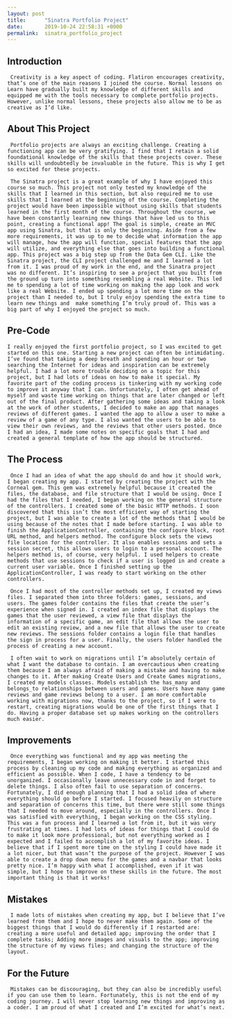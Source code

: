 ```yaml
---
layout: post
title:      "Sinatra Portfolio Project"
date:       2019-10-24 22:58:31 +0000
permalink:  sinatra_portfolio_project
---
```


## Introduction

     Creativity is a key aspect of coding. Flatiron encourages creativity, that’s one of the main reasons I joined the course. Normal lessons on Learn have gradually built my knowledge of different skills and equipped me with the tools necessary to complete portfolio projects. However, unlike normal lessons, these projects also allow me to be as creative as I’d like. 
		 
## About This Project

     Portfolio projects are always an exciting challenge. Creating a functioning app can be very gratifying. I find that I retain a solid foundational knowledge of the skills that these projects cover. These skills will undoubtedly be invaluable in the future. This is why I get so excited for these projects. 

     The Sinatra project is a great example of why I have enjoyed this course so much. This project not only tested my knowledge of the skills that I learned in this section, but also required me to use skills that I learned at the beginning of the course. Completing the project would have been impossible without using skills that students learned in the first month of the course. Throughout the course, we have been constantly learning new things that have led us to this point, creating a functional app! The goal is simple, create an MVC app using Sinatra, but that is only the beginning. Aside from a few more requirements, it was up to me to decide what information the app will manage, how the app will function, special features that the app will utilize, and everything else that goes into building a functional app. This project was a big step up from the Data Gem CLI. Like the Sinatra project, the CLI project challenged me and I learned a lot from it. I was proud of my work in the end, and the Sinatra project was no different. It’s inspiring to see a project that you built from the ground up turn into something resembling a real Website. This led me to spending a lot of time working on making the app look and work like a real Website. I ended up spending a lot more time on the project than I needed to, but I truly enjoy spending the extra time to learn new things and  make something I’m truly proud of. This was a big part of why I enjoyed the project so much.
		 
## Pre-Code

	I really enjoyed the first portfolio project, so I was excited to get started on this one. Starting a new project can often be intimidating. I’ve found that taking a deep breath and spending an hour or two searching the Internet for ideas and inspiration can be extremely helpful. I had a lot more trouble deciding on a topic for this project, but I had lots of ideas on how to make it special. My favorite part of the coding process is tinkering with my working code to improve it anyway that I can. Unfortunately, I often get ahead of myself and waste time working on things that are later changed or left out of the final product. After gathering some ideas and taking a look at the work of other students, I decided to make an app that manages reviews of different games. I wanted the app to allow a user to make a review of a game of any type. I also wanted the users to be able to view their own reviews, and the reviews that other users posted. Once I had an idea, I made some notes on specific goals that I had and created a general template of how the app should be structured.
	
## The Process

     Once I had an idea of what the app should do and how it should work, I began creating my app. I started by creating the project with the Corneal gem. This gem was extremely helpful because it created the files, the database, and file structure that I would be using. Once I had the files that I needed, I began working on the general structure of the controllers. I created some of the basic HTTP methods. I soon discovered that this isn’t the most efficient way of starting the project, but I was able to create a lot of the methods that I would be using because of the notes that I made before starting. I was able to finish the ApplicationController, containing the configure block, root URL method, and helpers method. The configure block sets the views file location for the controller. It also enables sessions and sets a session secret, this allows users to login to a personal account. The helpers method is, of course, very helpful. I used helpers to create methods that use sessions to check if a user is logged in and create a current user variable. Once I finished setting up the ApplicationController, I was ready to start working on the other controllers.
		 
     Once I had most of the controller methods set up, I created my views files. I separated them into three folders: games, sessions, and users. The games folder contains the files that create the user’s experience when signed in. I created an index file that displays the games that the user reviewed, a view file that displays the information of a specific game, an edit file that allows the user to edit an existing review, and a new file that allows the user to create new reviews. The sessions folder contains a login file that handles the sign in process for a user. Finally, the users folder handled the process of creating a new account.
		 
     I often wait to work on migrations until I’m absolutely certain of what I want the database to contain. I am overcautious when creating them because I am always afraid of making a mistake and having to make changes to it. After making Create Users and Create Games migrations, I created my models classes. Models establish the has_many and belongs_to relationships between users and games. Users have many game reviews and game reviews belong to a user. I am more comfortable working with migrations now, thanks to the project, so if I were to restart, creating migrations would be one of the first things that I do. Having a proper database set up makes working on the controllers much easier. 
		 
## Improvements
		 
     Once everything was functional and my app was meeting the requirements, I began working on making it better. I started this process by cleaning up my code and making everything as organized and efficient as possible. When I code, I have a tendency to be unorganized. I occasionally leave unnecessary code in and forget to delete things. I also often fail to use separation of concerns. Fortunately, I did enough planning that I had a solid idea of where everything should go before I started. I focused heavily on structure and separation of concerns this time, but there were still some things that I needed to move around, especially in the controllers. Once I was satisfied with everything, I began working on the CSS styling. This was a fun process and I learned a lot from it, but it was very frustrating at times. I had lots of ideas for things that I could do to make it look more professional, but not everything worked as I expected and I failed to accomplish a lot of my favorite ideas. I believe that if I spent more time on the styling I could have made it a lot nicer, but that wasn’t the purpose of the project. However I was able to create a drop down menu for the games and a navbar that looks pretty nice. I’m happy with what I accomplished, even if it was simple, but I hope to improve on these skills in the future. The most important thing is that it works!
		 
## Mistakes
     I made lots of mistakes when creating my app, but I believe that I’ve learned from them and I hope to never make them again. Some of the biggest things that I would do differently if I restarted are: creating a more useful and detailed app; improving the order that I complete tasks; Adding more images and visuals to the app; improving the structure of my views files; and changing the structure of the layout.
	
## For the Future
	
     Mistakes can be discouraging, but they can also be incredibly useful if you can use them to learn. Fortunately, this is not the end of my coding journey. I will never stop learning new things and improving as a coder. I am proud of what I created and I’m excited for what’s next.

